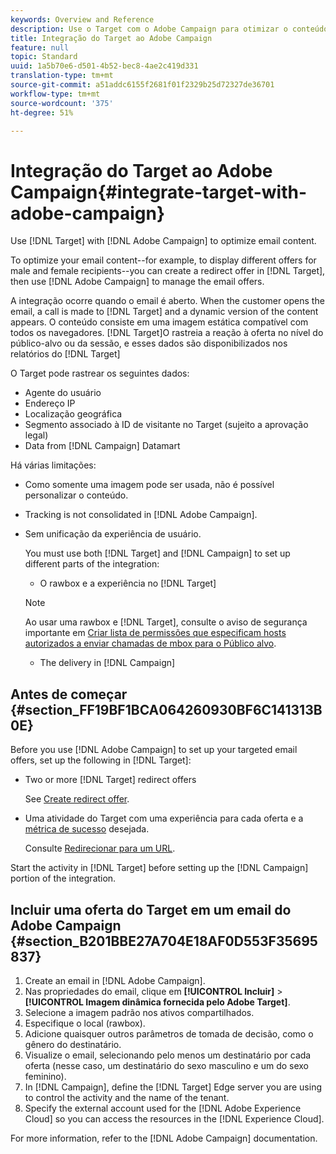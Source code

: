 ```yaml
---
keywords: Overview and Reference
description: Use o Target com o Adobe Campaign para otimizar o conteúdo de email.
title: Integração do Target ao Adobe Campaign
feature: null
topic: Standard
uuid: 1a5b70e6-d501-4b52-bec8-4ae2c419d331
translation-type: tm+mt
source-git-commit: a51addc6155f2681f01f2329b25d72327de36701
workflow-type: tm+mt
source-wordcount: '375'
ht-degree: 51%

---
```



# Integração do Target ao Adobe Campaign{#integrate-target-with-adobe-campaign}

Use [!DNL Target] with [!DNL Adobe Campaign] to optimize email content.

To optimize your email content--for example, to display different offers for male and female recipients--you can create a redirect offer in [!DNL Target], then use [!DNL Adobe Campaign] to manage the email offers.

A integração ocorre quando o email é aberto. When the customer opens the email, a call is made to [!DNL Target] and a dynamic version of the content appears. O conteúdo consiste em uma imagem estática compatível com todos os navegadores. [!DNL Target]O rastreia a reação à oferta no nível do público-alvo ou da sessão, e esses dados são disponibilizados nos relatórios do [!DNL Target]

O Target pode rastrear os seguintes dados:

* Agente do usuário
* Endereço IP
* Localização geográfica
* Segmento associado à ID de visitante no Target (sujeito a aprovação legal)
* Data from [!DNL Campaign] Datamart

Há várias limitações:

* Como somente uma imagem pode ser usada, não é possível personalizar o conteúdo.
* Tracking is not consolidated in [!DNL Adobe Campaign].
* Sem unificação da experiência de usuário.

   You must use both [!DNL Target] and [!DNL Campaign] to set up different parts of the integration:

   * O rawbox e a experiência no [!DNL Target]
   >[!NOTE]
   >
   >Ao usar uma rawbox e [!DNL Target], consulte o aviso de segurança importante em [Criar lista de permissões que especificam hosts autorizados a enviar chamadas de mbox para o Público alvo](/help/administrating-target/hosts.md#allowlist).

   * The delivery in [!DNL Campaign]



## Antes de começar  {#section_FF19BF1BCA064260930BF6C141313B0E}

Before you use [!DNL Adobe Campaign] to set up your targeted email offers, set up the following in [!DNL Target]:

* Two or more [!DNL Target] redirect offers

   See [Create redirect offer](/help/c-experiences/c-manage-content/offer-redirect.md).
* Uma atividade do Target com uma experiência para cada oferta e a [métrica de sucesso](/help/c-activities/r-success-metrics/success-metrics.md) desejada.

   Consulte [Redirecionar para um URL](/help/c-experiences/c-visual-experience-composer/redirect-offer.md).

Start the activity in [!DNL Target] before setting up the [!DNL Campaign] portion of the integration.

## Incluir uma oferta do Target em um email do Adobe Campaign  {#section_B201BBE27A704E18AF0D553F35695837}

1. Create an email in [!DNL Adobe Campaign].
1. Nas propriedades do email, clique em **[!UICONTROL Incluir]** > **[!UICONTROL Imagem dinâmica fornecida pelo Adobe Target]**.
1. Selecione a imagem padrão nos ativos compartilhados.
1. Especifique o local (rawbox).
1. Adicione quaisquer outros parâmetros de tomada de decisão, como o gênero do destinatário.
1. Visualize o email, selecionando pelo menos um destinatário por cada oferta (nesse caso, um destinatário do sexo masculino e um do sexo feminino).
1. In [!DNL Campaign], define the [!DNL Target] Edge server you are using to control the activity and the name of the tenant.
1. Specify the external account used for the [!DNL Adobe Experience Cloud] so you can access the resources in the [!DNL Experience Cloud].

For more information, refer to the [!DNL Adobe Campaign] documentation.

